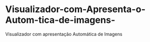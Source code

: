 # Visualizador-com-Apresenta-o-Autom-tica-de-imagens-
Visualizador com apresentação Automática de Imagens 
